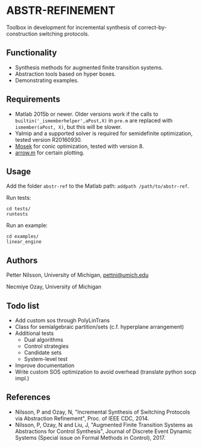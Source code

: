 # ABSTR-REFINEMENT

Toolbox in development for incremental synthesis of correct-by-construction switching protocols. 

## Functionality

 - Synthesis methods for augmented finite transition systems.
 - Abstraction tools based on hyper boxes.
 - Demonstrating examples.

## Requirements

 - Matlab 2015b or newer. Older versions work if the calls to ```builtin('_ismemberhelper',aPost,X)``` in ```pre.m``` are replaced with ```ismember(aPost, X)```, but this will be slower.
 - Yalmip and a supported solver is required for semidefinite optimization, tested version R20160930.
 - [Mosek](https://mosek.com) for conic optimization, tested with version 8.
 - [arrow.m](https://www.mathworks.com/matlabcentral/fileexchange/278-arrow) for certain plotting.

## Usage

Add the folder ```abstr-ref``` to the Matlab path: ```addpath /path/to/abstr-ref```.

Run tests:
```
cd tests/
runtests
```
Run an example:
```
cd examples/
linear_engine
```

## Authors

Petter Nilsson, University of Michigan, pettni@umich.edu

Necmiye Ozay, University of Michigan

## Todo list

 - Add custom sos through PolyLinTrans
 - Class for semialgebraic partition/sets (c.f. hyperplane arrangement)
 - Additional tests
	- Dual algorithms
    - Control strategies
    - Candidate sets
    - System-level test
 - Improve documentation
 - Write custom SOS optimization to avoid overhead (translate python socp impl.)

## References

 - Nilsson, P and Ozay, N, "Incremental Synthesis of Switching Protocols via Abstraction Refinement", Proc. of IEEE CDC, 2014.
 - Nilsson, P, Ozay, N and Liu, J, "Augmented Finite Transition Systems as Abstractions for Control Synthesis", Journal of Discrete Event Dynamic Systems (Special issue on Formal Methods in Control), 2017.
